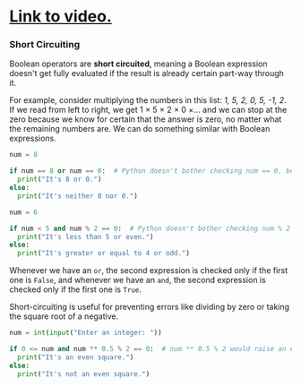 # [Link to video.](https://www.youtube.com/watch?v=BKy2PskzGjw&list=PLVD25niNi0BlpS2dC7eXz1Rm3lOb9ftaJ)

### Short Circuiting

Boolean operators are **short circuited**, meaning a Boolean expression doesn't get fully evaluated if the result is already certain part-way through it.

For example, consider multiplying the numbers in this list: *1, 5, 2, 0, 5, -1, 2*. If we read from left to right, we get 1 × 5 × 2 × 0 ×... and we can stop at the zero because we know for certain that the answer is zero, no matter what the remaining numbers are. We can do something similar with Boolean expressions.

```python
num = 8

if num == 8 or num == 0:  # Python doesn't bother checking num == 0, because the expression is going to be True no matter what
  print("It's 8 or 0.")
else:
  print("It's neither 8 nor 0.")
```

```python
num = 6

if num < 5 and num % 2 == 0:  # Python doesn't bother checking num % 2 == 0, because the expression is going to be False no matter what
  print("It's less than 5 or even.")
else:
  print("It's greater or equal to 4 or odd.")
```

Whenever we have an `or`, the second expression is checked only if the first one is `False`, and whenever we have an `and`, the second expression is checked only if the first one is `True`.

Short-circuiting is useful for preventing errors like dividing by zero or taking the square root of a negative.

```python
num = int(input("Enter an integer: "))

if 0 <= num and num ** 0.5 % 2 == 0:  # num ** 0.5 % 2 would raise an error if num is negative, but we can prevent that using short circuiting
  print("It's an even square.")
else: 
  print("It's not an even square.")
```
